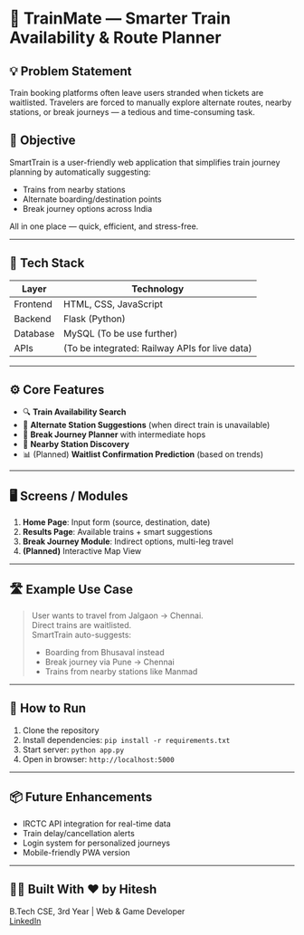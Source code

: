 # 🚆 TrainMate — Smarter Train Availability & Route Planner

## 💡 Problem Statement

Train booking platforms often leave users stranded when tickets are waitlisted. Travelers are forced to manually explore alternate routes, nearby stations, or break journeys — a tedious and time-consuming task.

## 🎯 Objective

SmartTrain is a user-friendly web application that simplifies train journey planning by automatically suggesting:
- Trains from nearby stations
- Alternate boarding/destination points
- Break journey options across India

All in one place — quick, efficient, and stress-free.

---

## 🔧 Tech Stack

| Layer       | Technology         |
|-------------|--------------------|
| Frontend    | HTML, CSS, JavaScript |
| Backend     | Flask (Python)     |
| Database    | MySQL (To be use further)          |
| APIs        | (To be integrated: Railway APIs for live data) |

---

## ⚙️ Core Features

- 🔍 **Train Availability Search**
- 🚉 **Alternate Station Suggestions** (when direct train is unavailable)
- 🔄 **Break Journey Planner** with intermediate hops
- 📍 **Nearby Station Discovery**
- 📊 (Planned) **Waitlist Confirmation Prediction** (based on trends)

---

## 🖥️ Screens / Modules

1. **Home Page**: Input form (source, destination, date)
2. **Results Page**: Available trains + smart suggestions
3. **Break Journey Module**: Indirect options, multi-leg travel
4. **(Planned)** Interactive Map View

---

## 🛣️ Example Use Case

> User wants to travel from Jalgaon → Chennai.  
> Direct trains are waitlisted.  
> SmartTrain auto-suggests:
> - Boarding from Bhusaval instead
> - Break journey via Pune → Chennai
> - Trains from nearby stations like Manmad

---

## 🚀 How to Run

1. Clone the repository
2. Install dependencies: `pip install -r requirements.txt`
3. Start server: `python app.py`
4. Open in browser: `http://localhost:5000`

---

## 📦 Future Enhancements

- IRCTC API integration for real-time data
- Train delay/cancellation alerts
- Login system for personalized journeys
- Mobile-friendly PWA version

---

## 🧑‍💻 Built With ❤️ by Hitesh  
B.Tech CSE, 3rd Year | Web & Game Developer  
[LinkedIn](https://www.linkedin.com/in/hitesh-09) 


